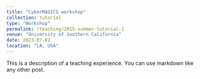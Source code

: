 ```yaml
---
title: "CyberMAGICS workshop"
collection: tutorial
type: "Workshop"
permalink: /teaching/2015-summer-tutorial-1
venue: "University of Southern California"
date: 2023-07-01
location: "LA, USA"
---
```


This is a description of a teaching experience. You can use markdown like any other post.
